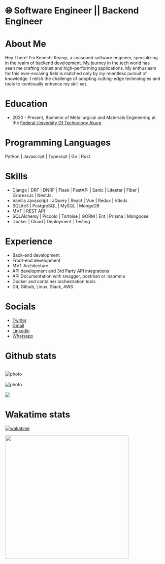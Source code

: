 # 🌐 Software Engineer || Backend Engineer 

# About Me
Hey There! I'm Kenechi Ifeanyi, a seasoned software engineer, specializing in the realm of backend development. My journey in the tech world has seen me crafting robust and high-performing applications. My enthusiasm for this ever-evolving field is matched only by my relentless pursuit of knowledge. I relish the challenge of adopting cutting-edge technologies and tools to continually enhance my skill set.

# Education
- 2020 - Present, Bachelor of Metallurgical and Materials Engineering at the [Federal University Of Technology Akure](https://firars.futa.edu.ng/).

# Programming Languages
Python | Javascript | Typesript | Go | Rust.

# Skills
  - Django | DRF | DNRF | Flask | FastAPI | Sanic | Litestar | Fiber | ExpressJs | NestJs.
  - Vanilla Javascript | JQuery | React | Vue | Redux | ViteJs
  - SQLite3 | PostgreSQL | MySQL | MongoDB
  - MVT | REST API
  - SQLAlchemy | Piccolo | Tortoise | GORM | Ent | Prisma | Mongoose
  - Docker | Cloud | Deployment | Testing

# Experience
- Back-end development
- Front-end development
- MVT Architecture
- API development and 3rd Party API integrations
- API Documentation with swagger, postman or insomnia
- Docker and container orchestration tools
- Git, Github, Linux, Slack, AWS

# Socials
- [Twitter](https://twitter.com/KayProgrammer)
- [Gmail](mailto:kenechiifeanyi@gmail.com)
- [Linkedin](https://www.linkedin.com/in/kenechi-ifeanyi/)
- [Whatsapp](https://wa.me/2348133831036)

# Github stats

<p align="left"> <img src="https://komarev.com/ghpvc/?username=kayprogrammer&label=Profile%20views&color=0e75b6&style=flat" alt="" /> </p>

<img style="display: block; margin: auto; align:center;" alt="photo" src="https://github-readme-stats.vercel.app/api?username=kayprogrammer&count_private=true&show_icons=true&theme=github_dark&border_radius=30&border_color=39D353&icon_color=39D353&title_color=fff" />
<br>
<img style="display: block; margin: auto; align:center;" alt="photo" src="https://github-readme-streak-stats.herokuapp.com/?user=kayprogrammer&theme=github-dark" />
<br>
  <img  src="https://github-readme-stats.vercel.app/api/top-langs/?username=kayprogrammer&layout=compact&langs_count=8&hide=html&theme=github_dark&border_radius=30&border_color=39D353&title_color=fff" />

# Wakatime stats
[![wakatime](https://wakatime.com/badge/user/f9c42528-3c72-4c6c-93d7-9d10ad114ac4.svg)](https://wakatime.com/@f9c42528-3c72-4c6c-93d7-9d10ad114ac4)

<a href="https://wakatime.com/share/@kayprogrammer/40749f43-2ae0-4267-a1c9-b5d2d3df8cc4.svg"><img style="border-radius:30; border-color: #39D353;" height="400em" src="https://wakatime.com/share/@kayprogrammer/40749f43-2ae0-4267-a1c9-b5d2d3df8cc4.svg"></a>
